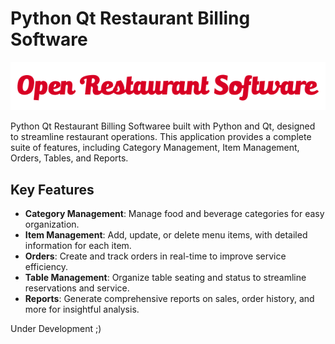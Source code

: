 # Python Qt Restaurant Billing Software

<img src="icon/Logo-red.png" />

Python Qt Restaurant Billing Softwaree built with Python and Qt, designed to streamline restaurant operations. This application provides a complete suite of features, including Category Management, Item Management, Orders, Tables, and Reports.



## Key Features

- **Category Management**: Manage food and beverage categories for easy organization.
- **Item Management**: Add, update, or delete menu items, with detailed information for each item.
- **Orders**: Create and track orders in real-time to improve service efficiency.
- **Table Management**: Organize table seating and status to streamline reservations and service.
- **Reports**: Generate comprehensive reports on sales, order history, and more for insightful analysis.

Under Development ;)
